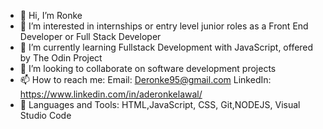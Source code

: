- 👋 Hi, I’m Ronke
- 👀 I’m interested in internships or entry level junior roles as a Front End Developer or Full Stack Developer
- 🌱 I’m currently learning Fullstack Development with JavaScript, offered by The Odin Project
- 💞️ I’m looking to collaborate on software development projects
- 📫 How to reach me: Email: Deronke95@gmail.com LinkedIn: https://www.linkedin.com/in/aderonkelawal/
- 🚀 Languages and Tools: HTML,JavaScript, CSS, Git,NODEJS, Visual Studio Code

<!---
Ronke-Dev/Ronke-Dev is a ✨ special ✨ repository because its `README.md` (this file) appears on your GitHub profile.
You can click the Preview link to take a look at your changes.
--->
